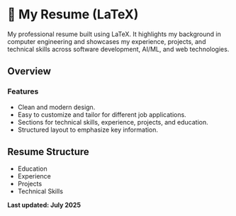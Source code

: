 # 📄 My Resume (LaTeX)

My professional resume built using LaTeX. It highlights my background in computer engineering and showcases my experience, projects, and technical skills across software development, AI/ML, and web technologies.

## Overview

### Features

- Clean and modern design.  
- Easy to customize and tailor for different job applications.  
- Sections for technical skills, experience, projects, and education.  
- Structured layout to emphasize key information. 

## Resume Structure

- Education
- Experience
- Projects
- Technical Skills


**Last updated: July 2025**
